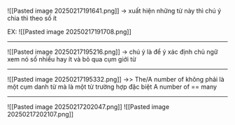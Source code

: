 ![[Pasted image 20250217191641.png]]
-> xuất hiện những từ này thì chú ý chia thì theo số ít 

EX:
![[Pasted image 20250217191708.png]]

--- 

![[Pasted image 20250217195216.png]]
-> chú ý là để ý xác định chủ ngữ xem nó số nhiều hay ít và bỏ qua cụm giới từ

--- 

![[Pasted image 20250217195332.png]]
->> The/A number of không phải là một cụm danh từ mà là một từ trường hợp đặc biệt
A number of == many 

---

![[Pasted image 20250217202047.png]]
![[Pasted image 20250217202107.png]]